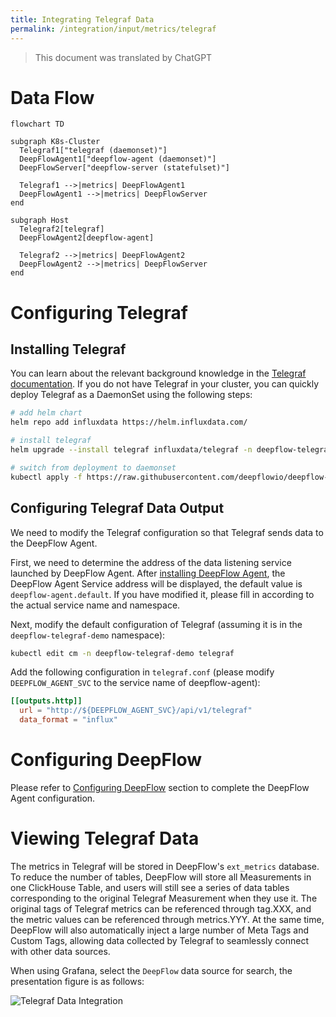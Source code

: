 ```yaml
---
title: Integrating Telegraf Data
permalink: /integration/input/metrics/telegraf
---
```


> This document was translated by ChatGPT

# Data Flow

```mermaid
flowchart TD

subgraph K8s-Cluster
  Telegraf1["telegraf (daemonset)"]
  DeepFlowAgent1["deepflow-agent (daemonset)"]
  DeepFlowServer["deepflow-server (statefulset)"]

  Telegraf1 -->|metrics| DeepFlowAgent1
  DeepFlowAgent1 -->|metrics| DeepFlowServer
end

subgraph Host
  Telegraf2[telegraf]
  DeepFlowAgent2[deepflow-agent]

  Telegraf2 -->|metrics| DeepFlowAgent2
  DeepFlowAgent2 -->|metrics| DeepFlowServer
end
```

# Configuring Telegraf

## Installing Telegraf

You can learn about the relevant background knowledge in the [Telegraf documentation](https://www.influxdata.com/time-series-platform/telegraf/).
If you do not have Telegraf in your cluster, you can quickly deploy Telegraf as a DaemonSet using the following steps:

```bash
# add helm chart
helm repo add influxdata https://helm.influxdata.com/

# install telegraf
helm upgrade --install telegraf influxdata/telegraf -n deepflow-telegraf-demo --create-namespace

# switch from deployment to daemonset
kubectl apply -f https://raw.githubusercontent.com/deepflowio/deepflow-demo/main/DeepFlow-Telegraf-Demo/deepflow-telegraf-demo.yaml
```

## Configuring Telegraf Data Output

We need to modify the Telegraf configuration so that Telegraf sends data to the DeepFlow Agent.

First, we need to determine the address of the data listening service launched by DeepFlow Agent. After [installing DeepFlow Agent](../../../ce-install/single-k8s/),
the DeepFlow Agent Service address will be displayed, the default value is `deepflow-agent.default`.
If you have modified it, please fill in according to the actual service name and namespace.

Next, modify the default configuration of Telegraf (assuming it is in the `deepflow-telegraf-demo` namespace):

```bash
kubectl edit cm -n deepflow-telegraf-demo telegraf
```

Add the following configuration in `telegraf.conf` (please modify `DEEPFLOW_AGENT_SVC` to the service name of deepflow-agent):

```toml
[[outputs.http]]
  url = "http://${DEEPFLOW_AGENT_SVC}/api/v1/telegraf"
  data_format = "influx"
```

# Configuring DeepFlow

Please refer to [Configuring DeepFlow](../tracing/opentelemetry/#configuring-deepflow) section to complete the DeepFlow Agent configuration.

# Viewing Telegraf Data

The metrics in Telegraf will be stored in DeepFlow's `ext_metrics` database.
To reduce the number of tables, DeepFlow will store all Measurements in one ClickHouse Table,
and users will still see a series of data tables corresponding to the original Telegraf Measurement when they use it.
The original tags of Telegraf metrics can be referenced through tag.XXX, and the metric values can be referenced through metrics.YYY.
At the same time, DeepFlow will also automatically inject a large number of Meta Tags and Custom Tags, allowing data collected by Telegraf to seamlessly connect with other data sources.

When using Grafana, select the `DeepFlow` data source for search, the presentation figure is as follows:

![Telegraf Data Integration](https://yunshan-guangzhou.oss-cn-beijing.aliyuncs.com/pub/pic/20231003651c1adb93461.png)
